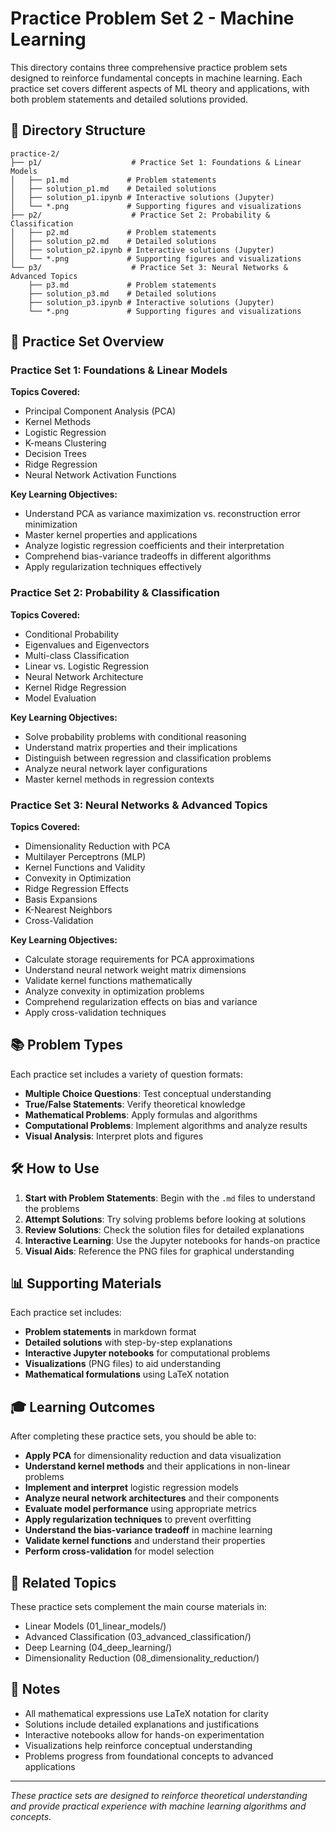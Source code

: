 # Practice Problem Set 2 - Machine Learning

This directory contains three comprehensive practice problem sets designed to reinforce fundamental concepts in machine learning. Each practice set covers different aspects of ML theory and applications, with both problem statements and detailed solutions provided.

## 📁 Directory Structure

```
practice-2/
├── p1/                    # Practice Set 1: Foundations & Linear Models
│   ├── p1.md             # Problem statements
│   ├── solution_p1.md    # Detailed solutions
│   ├── solution_p1.ipynb # Interactive solutions (Jupyter)
│   └── *.png             # Supporting figures and visualizations
├── p2/                    # Practice Set 2: Probability & Classification
│   ├── p2.md             # Problem statements
│   ├── solution_p2.md    # Detailed solutions
│   ├── solution_p2.ipynb # Interactive solutions (Jupyter)
│   └── *.png             # Supporting figures and visualizations
└── p3/                    # Practice Set 3: Neural Networks & Advanced Topics
    ├── p3.md             # Problem statements
    ├── solution_p3.md    # Detailed solutions
    ├── solution_p3.ipynb # Interactive solutions (Jupyter)
    └── *.png             # Supporting figures and visualizations
```

## 🎯 Practice Set Overview

### Practice Set 1: Foundations & Linear Models
**Topics Covered:**
- Principal Component Analysis (PCA)
- Kernel Methods
- Logistic Regression
- K-means Clustering
- Decision Trees
- Ridge Regression
- Neural Network Activation Functions

**Key Learning Objectives:**
- Understand PCA as variance maximization vs. reconstruction error minimization
- Master kernel properties and applications
- Analyze logistic regression coefficients and their interpretation
- Comprehend bias-variance tradeoffs in different algorithms
- Apply regularization techniques effectively

### Practice Set 2: Probability & Classification
**Topics Covered:**
- Conditional Probability
- Eigenvalues and Eigenvectors
- Multi-class Classification
- Linear vs. Logistic Regression
- Neural Network Architecture
- Kernel Ridge Regression
- Model Evaluation

**Key Learning Objectives:**
- Solve probability problems with conditional reasoning
- Understand matrix properties and their implications
- Distinguish between regression and classification problems
- Analyze neural network layer configurations
- Master kernel methods in regression contexts

### Practice Set 3: Neural Networks & Advanced Topics
**Topics Covered:**
- Dimensionality Reduction with PCA
- Multilayer Perceptrons (MLP)
- Kernel Functions and Validity
- Convexity in Optimization
- Ridge Regression Effects
- Basis Expansions
- K-Nearest Neighbors
- Cross-Validation

**Key Learning Objectives:**
- Calculate storage requirements for PCA approximations
- Understand neural network weight matrix dimensions
- Validate kernel functions mathematically
- Analyze convexity in optimization problems
- Comprehend regularization effects on bias and variance
- Apply cross-validation techniques

## 📚 Problem Types

Each practice set includes a variety of question formats:

- **Multiple Choice Questions**: Test conceptual understanding
- **True/False Statements**: Verify theoretical knowledge
- **Mathematical Problems**: Apply formulas and algorithms
- **Computational Problems**: Implement algorithms and analyze results
- **Visual Analysis**: Interpret plots and figures

## 🛠️ How to Use

1. **Start with Problem Statements**: Begin with the `.md` files to understand the problems
2. **Attempt Solutions**: Try solving problems before looking at solutions
3. **Review Solutions**: Check the solution files for detailed explanations
4. **Interactive Learning**: Use the Jupyter notebooks for hands-on practice
5. **Visual Aids**: Reference the PNG files for graphical understanding

## 📊 Supporting Materials

Each practice set includes:
- **Problem statements** in markdown format
- **Detailed solutions** with step-by-step explanations
- **Interactive Jupyter notebooks** for computational problems
- **Visualizations** (PNG files) to aid understanding
- **Mathematical formulations** using LaTeX notation

## 🎓 Learning Outcomes

After completing these practice sets, you should be able to:

- **Apply PCA** for dimensionality reduction and data visualization
- **Understand kernel methods** and their applications in non-linear problems
- **Implement and interpret** logistic regression models
- **Analyze neural network architectures** and their components
- **Evaluate model performance** using appropriate metrics
- **Apply regularization techniques** to prevent overfitting
- **Understand the bias-variance tradeoff** in machine learning
- **Validate kernel functions** and understand their properties
- **Perform cross-validation** for model selection

## 🔗 Related Topics

These practice sets complement the main course materials in:
- Linear Models (01_linear_models/)
- Advanced Classification (03_advanced_classification/)
- Deep Learning (04_deep_learning/)
- Dimensionality Reduction (08_dimensionality_reduction/)

## 📝 Notes

- All mathematical expressions use LaTeX notation for clarity
- Solutions include detailed explanations and justifications
- Interactive notebooks allow for hands-on experimentation
- Visualizations help reinforce conceptual understanding
- Problems progress from foundational concepts to advanced applications

---

*These practice sets are designed to reinforce theoretical understanding and provide practical experience with machine learning algorithms and concepts.* 